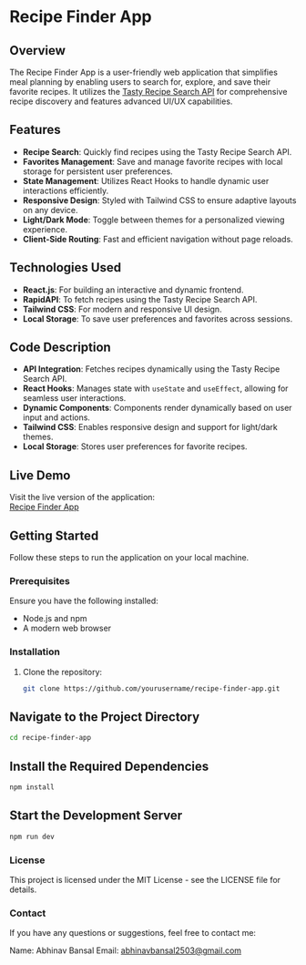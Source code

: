 # Recipe Finder App

## Overview

The Recipe Finder App is a user-friendly web application that simplifies meal planning by enabling users to search for, explore, and save their favorite recipes. It utilizes the [Tasty Recipe Search API](https://tasty.p.rapidapi.com/recipes/list?from=0&size=20&tags=pasta) for comprehensive recipe discovery and features advanced UI/UX capabilities.

## Features

- **Recipe Search**: Quickly find recipes using the Tasty Recipe Search API.
- **Favorites Management**: Save and manage favorite recipes with local storage for persistent user preferences.
- **State Management**: Utilizes React Hooks to handle dynamic user interactions efficiently.
- **Responsive Design**: Styled with Tailwind CSS to ensure adaptive layouts on any device.
- **Light/Dark Mode**: Toggle between themes for a personalized viewing experience.
- **Client-Side Routing**: Fast and efficient navigation without page reloads.

## Technologies Used

- **React.js**: For building an interactive and dynamic frontend.
- **RapidAPI**: To fetch recipes using the Tasty Recipe Search API.
- **Tailwind CSS**: For modern and responsive UI design.
- **Local Storage**: To save user preferences and favorites across sessions.

## Code Description

- **API Integration**: Fetches recipes dynamically using the Tasty Recipe Search API.
- **React Hooks**: Manages state with `useState` and `useEffect`, allowing for seamless user interactions.
- **Dynamic Components**: Components render dynamically based on user input and actions.
- **Tailwind CSS**: Enables responsive design and support for light/dark themes.
- **Local Storage**: Stores user preferences for favorite recipes.

## Live Demo

Visit the live version of the application:  
[Recipe Finder App](https://yourgithubusername.github.io/recipe-finder-app)

## Getting Started

Follow these steps to run the application on your local machine.

### Prerequisites

Ensure you have the following installed:

- Node.js and npm
- A modern web browser

### Installation

1. Clone the repository:
   ```bash
   git clone https://github.com/yourusername/recipe-finder-app.git
   ```

## Navigate to the Project Directory

```bash
cd recipe-finder-app
```

## Install the Required Dependencies

```bash
npm install
```

## Start the Development Server

```bash
npm run dev
```

### License

This project is licensed under the MIT License - see the LICENSE file for details.

### Contact

If you have any questions or suggestions, feel free to contact me:

Name: Abhinav Bansal
Email: abhinavbansal2503@gmail.com
